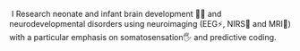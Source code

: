  I Research neonate and infant brain development 👶🧠 and neurodevelopmental disorders using neuroimaging (EEG⚡, NIRS🌈 and MRI🧲) with a particular emphasis on somatosensation🖐 and predictive coding.
